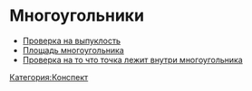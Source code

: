 # Многоугольники

  - [Проверка на выпуклость](Проверка_на_выпуклость "wikilink")
  - [Площадь многоугольника](Площадь_многоугольника "wikilink")
  - [Проверка на то что точка лежит внутри
    многоугольника](Проверка_на_то_что_точка_лежит_внутри_многоугольника "wikilink")

[Категория:Конспект](Категория:Конспект "wikilink")